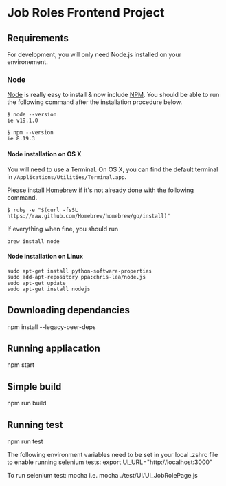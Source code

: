 # Job Roles Frontend Project

## Requirements

For development, you will only need Node.js installed on your environement.

### Node

[Node](http://nodejs.org/) is really easy to install & now include [NPM](https://npmjs.org/).
You should be able to run the following command after the installation procedure
below.

    $ node --version
    ie v19.1.0

    $ npm --version
    ie 8.19.3


#### Node installation on OS X

You will need to use a Terminal. On OS X, you can find the default terminal in
`/Applications/Utilities/Terminal.app`.

Please install [Homebrew](http://brew.sh/) if it's not already done with the following command.

    $ ruby -e "$(curl -fsSL https://raw.github.com/Homebrew/homebrew/go/install)"

If everything when fine, you should run

    brew install node

#### Node installation on Linux

    sudo apt-get install python-software-properties
    sudo add-apt-repository ppa:chris-lea/node.js
    sudo apt-get update
    sudo apt-get install nodejs 

## Downloading dependancies
npm install --legacy-peer-deps

## Running appliacation
npm start

## Simple build
npm run build

## Running test
npm run test

The following environment variables need to be set in your local .zshrc file to enable running selenium tests:
export UI_URL="http://localhost:3000"

To run selenium test: mocha <test dir> i.e. mocha ./test/UI/UI_JobRolePage.js  

